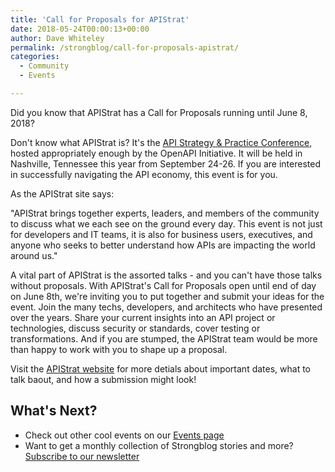 ```yaml
---
title: 'Call for Proposals for APIStrat'
date: 2018-05-24T00:00:13+00:00
author: Dave Whiteley
permalink: /strongblog/call-for-proposals-apistrat/
categories:
  - Community
  - Events

---
```


Did you know that APIStrat has a Call for Proposals running until June 8, 2018? 

Don't know what APIStrat is? It's the [API Strategy & Practice Conference](https://events.linuxfoundation.org/events/apistrat-2018/), hosted appropriately enough by the OpenAPI Initiative. It will be held in Nashville, Tennessee this year from September 24-26. If you are interested in successfully navigating the API economy, this event is for you. 

As the APIStrat site says:

"APIStrat brings together experts, leaders, and members of the community to discuss what we each see on the ground every day. This event is not just for developers and IT teams, it is also for business users, executives, and anyone who seeks to better understand how APIs are impacting the world around us."

A vital part of APIStrat is the assorted talks - and you can't have those talks without proposals. With APIStrat's Call for Proposals open until end of day on June 8th, we're inviting you to put together and submit your ideas for the event. Join the many techs, developers, and architects who have presented over the years. Share your current insights into an API project or technologies, discuss security or standards, cover testing or transformations. And if you are stumped, the APIStrat team would be more than happy to work with you to shape up a proposal.

Visit the [APIStrat website](https://events.linuxfoundation.org/events/apistrat-2018/cfp/) for more detials about important dates, what to talk baout, and how a submission might look!

## What's Next?

* Check out other cool events on our [Events page](https://strongloop.com/events/)
* Want to get a monthly collection of Strongblog stories and more? [Subscribe to our newsletter](https://strongloop.com/newsletter/)
